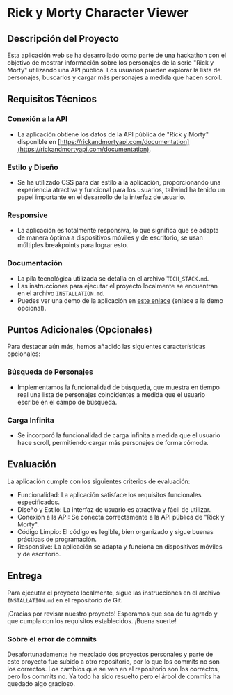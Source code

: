 # Rick y Morty Character Viewer

## Descripción del Proyecto

Esta aplicación web se ha desarrollado como parte de una hackathon con el objetivo de mostrar información sobre los personajes de la serie "Rick y Morty" utilizando una API pública. Los usuarios pueden explorar la lista de personajes, buscarlos y cargar más personajes a medida que hacen scroll.

## Requisitos Técnicos

### Conexión a la API
- La aplicación obtiene los datos de la API pública de "Rick y Morty" disponible en [https://rickandmortyapi.com/documentation](https://rickandmortyapi.com/documentation).

### Estilo y Diseño
- Se ha utilizado CSS para dar estilo a la aplicación, proporcionando una experiencia atractiva y funcional para los usuarios, tailwind ha tenido un papel importante en el desarrollo de la interfaz de usuario.

### Responsive
- La aplicación es totalmente responsiva, lo que significa que se adapta de manera óptima a dispositivos móviles y de escritorio, se usan múltiples breakpoints para lograr esto.

### Documentación
- La pila tecnológica utilizada se detalla en el archivo `TECH_STACK.md`.
- Las instrucciones para ejecutar el proyecto localmente se encuentran en el archivo `INSTALLATION.md`.
- Puedes ver una demo de la aplicación en [este enlace](#) (enlace a la demo opcional).

## Puntos Adicionales (Opcionales)

Para destacar aún más, hemos añadido las siguientes características opcionales:

### Búsqueda de Personajes
- Implementamos la funcionalidad de búsqueda, que muestra en tiempo real una lista de personajes coincidentes a medida que el usuario escribe en el campo de búsqueda.

### Carga Infinita
- Se incorporó la funcionalidad de carga infinita a medida que el usuario hace scroll, permitiendo cargar más personajes de forma cómoda.

## Evaluación

La aplicación cumple con los siguientes criterios de evaluación:
- Funcionalidad: La aplicación satisface los requisitos funcionales especificados.
- Diseño y Estilo: La interfaz de usuario es atractiva y fácil de utilizar.
- Conexión a la API: Se conecta correctamente a la API pública de "Rick y Morty".
- Código Limpio: El código es legible, bien organizado y sigue buenas prácticas de programación.
- Responsive: La aplicación se adapta y funciona en dispositivos móviles y de escritorio.

## Entrega

Para ejecutar el proyecto localmente, sigue las instrucciones en el archivo `INSTALLATION.md` en el repositorio de Git.

¡Gracias por revisar nuestro proyecto! Esperamos que sea de tu agrado y que cumpla con los requisitos establecidos. ¡Buena suerte!

### Sobre el error de commits
Desafortunadamente he mezclado dos proyectos personales y parte de este proyecto fue subido a otro repositorio, por lo que los commits no son los correctos. Los cambios que se ven en el repositorio son los correctos, pero los commits no. Ya todo ha sido resuelto pero el árbol de commits ha quedado algo gracioso.